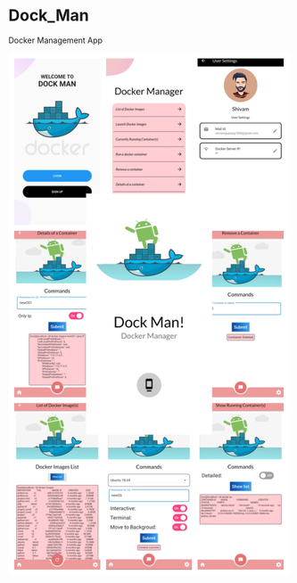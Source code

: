 # Dock_Man

Docker Management App

<img src='https://raw.githubusercontent.com/Docker-Flutter/Dock-Man-App/main/Dock_man.jpg?token=ALFXVY5UK67IR7RRBAE2QM3BAT2NO' border='0' alt='Dock Man'/>
